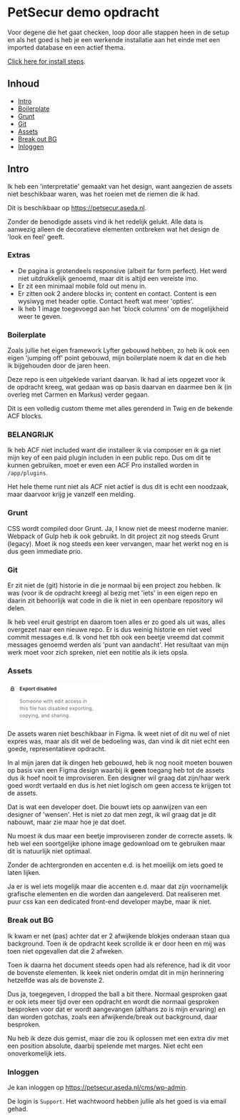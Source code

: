 # PetSecur demo opdracht

Voor degene die het gaat checken, loop door alle stappen heen in de setup en als het goed is heb je een werkende installatie aan het einde met een imported database en een actief thema.

[Click here for install steps](SETUP.md).

## Inhoud
- [Intro](#intro)
- [Boilerplate](#boilerplate)
- [Grunt](#grunt)
- [Git](#git)
- [Assets](#assets)
- [Break out BG](#breakoutbg)
- [Inloggen](#login)

<a name="intro"></a>
## Intro

Ik heb een 'interpretatie' gemaakt van het design, want aangezien de assets niet beschikbaar waren, was het roeien met de riemen die ik had.

Dit is beschikbaar op https://petsecur.aseda.nl. 

Zonder de benodigde assets vind ik het redelijk gelukt. Alle data is aanwezig alleen de decoratieve elementen ontbreken wat het design de 'look en feel' geeft.

<a name="extras"></a>
### Extras

- De pagina is grotendeels responsive (albeit far form perfect). Het werd niet uitdrukkelijk genoemd, maar dit is altijd een vereiste imo. 
- Er zit een minimaal mobile fold out menu in.
- Er zitten ook 2 andere blocks in; content en contact. Content is een wysiwyg met header optie. Contact heeft wat meer 'opties'. 
- Ik heb 1 image toegevoegd aan het 'block columns' om de mogelijkheid weer te geven.

<a name="boilerplate"></a>
### Boilerplate
Zoals jullie het eigen framework Lyfter gebouwd hebben, zo heb ik ook een eigen 'jumping off' point gebouwd, mijn boilerplate noem ik dat en die heb ik bijgehouden door de jaren heen.

Deze repo is een uitgeklede variant daarvan. Ik had al iets opgezet voor ik de opdracht kreeg, wat gedaan was op basis daarvan en daarmee ben ik (in overleg met Carmen en Markus) verder gegaan.

Dit is een volledig custom theme met alles gerenderd in Twig en de bekende ACF blocks.

### BELANGRIJK
Ik heb ACF niet included want die installeer ik via composer en ik ga niet mijn key of een paid plugin includen in een public repo. Dus om dit te kunnen gebruiken, moet er even een ACF Pro installed worden in `/app/plugins`.

Het hele theme runt niet als ACF niet actief is dus dit is echt een noodzaak, maar daarvoor krijg je vanzelf een melding.

<a name="grunt"></a>
### Grunt
CSS wordt compiled door Grunt. Ja, I know niet de meest moderne manier. Webpack of Gulp heb ik ook gebruikt. In dit project zit nog steeds Grunt (legacy). Moet ik nog steeds een keer vervangen, maar het werkt nog en is dus geen immediate prio.

<a name="git"></a>
### Git
Er zit niet de (git) historie in die je normaal bij een project zou hebben. Ik was (voor ik de opdracht kreeg) al bezig met 'iets' in een eigen repo en daarin zit behoorlijk wat code in die ik niet in een openbare repository wil delen.

Ik heb veel eruit gestript en daarom toen alles er zo goed als uit was, alles overgezet naar een nieuwe repo. Er is dus weinig historie en niet veel commit messages e.d. Ik vond het tbh ook een beetje vreemd dat commit messages genoemd werden als 'punt van aandacht'. Het resultaat van mijn werk moet voor zich spreken, niet een notitie als ik iets opsla.

<a name="assets"></a>
### Assets
![Screenshot](no-access.png "No access")

De assets waren niet beschikbaar in Figma. Ik weet niet of dit nu wel of niet expres was, maar als dit wel de bedoeling was, dan vind ik dit niet echt een goede, representatieve opdracht.

In al mijn jaren dat ik dingen heb gebouwd, heb ik nog nooit moeten bouwen op basis van een Figma design waarbij ik **geen** toegang heb tot de assets dus ik hoef nooit te improviseren. Een designer wil graag dat zijn/haar werk goed wordt vertaald en dus is het niet logisch om geen access te krijgen tot de assets.

Dat is wat een developer doet. Die bouwt iets op aanwijzen van een designer of 'wensen'. Het is niet zo dat men zegt, ik wil graag dat je dit nabouwt, maar zie maar hoe je dat doet.

Nu moest ik dus maar een beetje improviseren zonder de correcte assets. Ik heb wel een soortgelijke iphone image gedownload om te gebruiken maar dit is natuurlijk niet optimaal.

Zonder de achtergronden en accenten e.d. is het moeilijk om iets goed te laten lijken.

Ja er is wel iets mogelijk maar die accenten e.d. maar dat zijn voornamelijk grafische elementen en die worden dan aangeleverd. Dat realiseren met puur css kan een dedicated front-end developer maybe, maar ik niet.

<a name="breakoutbg"></a>
### Break out BG
Ik kwam er net (pas) achter dat er 2 afwijkende blokjes onderaan staan qua background. Toen ik de opdracht keek scrollde ik er door heen en mij was toen niet opgevallen dat die 2 afweken.

Toen ik daarna het document steeds open had als reference, had ik dit voor de bovenste elementen. Ik keek niet onderin omdat dit in mijn herinnering hetzelfde was als de bovenste 2.

Dus ja, toegegeven, I dropped the ball a bit there. Normaal gesproken gaat er ook iets meer tijd over een opdracht en wordt die normaal gesproken besproken voor dat er wordt aangevangen (althans zo is mijn ervaring) en dan worden gotchas, zoals een afwijkende/break out background, daar besproken.

Nu heb ik deze dus gemist, maar die zou ik oplossen met een extra div met een position absolute, daarbij spelende met marges. Niet echt een onoverkomelijk iets.

<a name="login"></a>
### Inloggen

Je kan inloggen op https://petsecur.aseda.nl/cms/wp-admin.

De login is `Support`. Het wachtwoord hebben jullie als het goed is via email gehad.
